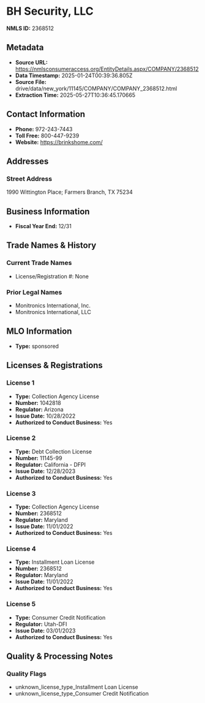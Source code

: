# BH Security, LLC

**NMLS ID:** 2368512

## Metadata
- **Source URL:** https://nmlsconsumeraccess.org/EntityDetails.aspx/COMPANY/2368512
- **Data Timestamp:** 2025-01-24T00:39:36.805Z
- **Source File:** drive/data/new_york/11145/COMPANY/COMPANY_2368512.html
- **Extraction Time:** 2025-05-27T10:36:45.170665

## Contact Information
- **Phone:** 972-243-7443
- **Toll Free:** 800-447-9239
- **Website:** https://brinkshome.com/

## Addresses
### Street Address
1990 Wittington Place; Farmers Branch, TX 75234

## Business Information
- **Fiscal Year End:** 12/31

## Trade Names & History
### Current Trade Names
- License/Registration #: None

### Prior Legal Names
- Monitronics International, Inc.
- Monitronics International, LLC

## MLO Information
- **Type:** sponsored

## Licenses & Registrations

### License 1
- **Type:** Collection Agency License
- **Number:** 1042818
- **Regulator:** Arizona
- **Issue Date:** 10/28/2022
- **Authorized to Conduct Business:** Yes

### License 2
- **Type:** Debt Collection License
- **Number:** 11145-99
- **Regulator:** California - DFPI
- **Issue Date:** 12/28/2023
- **Authorized to Conduct Business:** Yes

### License 3
- **Type:** Collection Agency License
- **Number:** 2368512
- **Regulator:** Maryland
- **Issue Date:** 11/01/2022
- **Authorized to Conduct Business:** Yes

### License 4
- **Type:** Installment Loan License
- **Number:** 2368512
- **Regulator:** Maryland
- **Issue Date:** 11/01/2022
- **Authorized to Conduct Business:** Yes

### License 5
- **Type:** Consumer Credit Notification
- **Regulator:** Utah-DFI
- **Issue Date:** 03/01/2023
- **Authorized to Conduct Business:** Yes

## Quality & Processing Notes
### Quality Flags
- unknown_license_type_Installment Loan License
- unknown_license_type_Consumer Credit Notification
